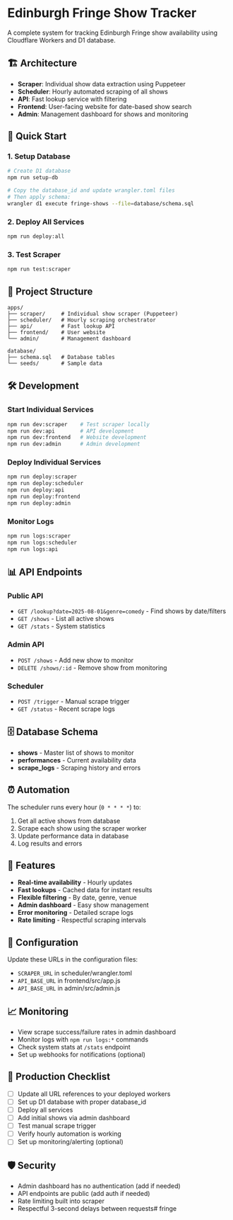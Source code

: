 # Edinburgh Fringe Show Tracker

A complete system for tracking Edinburgh Fringe show availability using Cloudflare Workers and D1 database.

## 🏗️ Architecture

- **Scraper**: Individual show data extraction using Puppeteer
- **Scheduler**: Hourly automated scraping of all shows
- **API**: Fast lookup service with filtering
- **Frontend**: User-facing website for date-based show search
- **Admin**: Management dashboard for shows and monitoring

## 🚀 Quick Start

### 1. Setup Database
```bash
# Create D1 database
npm run setup-db

# Copy the database_id and update wrangler.toml files
# Then apply schema:
wrangler d1 execute fringe-shows --file=database/schema.sql
```

### 2. Deploy All Services
```bash
npm run deploy:all
```

### 3. Test Scraper
```bash
npm run test:scraper
```

## 📁 Project Structure

```
apps/
├── scraper/     # Individual show scraper (Puppeteer)
├── scheduler/   # Hourly scraping orchestrator  
├── api/         # Fast lookup API
├── frontend/    # User website
└── admin/       # Management dashboard

database/
├── schema.sql   # Database tables
└── seeds/       # Sample data
```

## 🛠️ Development

### Start Individual Services
```bash
npm run dev:scraper    # Test scraper locally
npm run dev:api        # API development  
npm run dev:frontend   # Website development
npm run dev:admin      # Admin development
```

### Deploy Individual Services
```bash
npm run deploy:scraper
npm run deploy:scheduler  
npm run deploy:api
npm run deploy:frontend
npm run deploy:admin
```

### Monitor Logs
```bash
npm run logs:scraper
npm run logs:scheduler
npm run logs:api
```

## 📊 API Endpoints

### Public API
- `GET /lookup?date=2025-08-01&genre=comedy` - Find shows by date/filters
- `GET /shows` - List all active shows
- `GET /stats` - System statistics

### Admin API  
- `POST /shows` - Add new show to monitor
- `DELETE /shows/:id` - Remove show from monitoring

### Scheduler
- `POST /trigger` - Manual scrape trigger
- `GET /status` - Recent scrape logs

## 🗄️ Database Schema

- **shows** - Master list of shows to monitor
- **performances** - Current availability data
- **scrape_logs** - Scraping history and errors

## ⏰ Automation

The scheduler runs every hour (`0 * * * *`) to:
1. Get all active shows from database
2. Scrape each show using the scraper worker
3. Update performance data in database
4. Log results and errors

## 🎯 Features

- **Real-time availability** - Hourly updates
- **Fast lookups** - Cached data for instant results
- **Flexible filtering** - By date, genre, venue
- **Admin dashboard** - Easy show management
- **Error monitoring** - Detailed scrape logs
- **Rate limiting** - Respectful scraping intervals

## 🔧 Configuration

Update these URLs in the configuration files:
- `SCRAPER_URL` in scheduler/wrangler.toml
- `API_BASE_URL` in frontend/src/app.js
- `API_BASE_URL` in admin/src/admin.js

## 📈 Monitoring

- View scrape success/failure rates in admin dashboard
- Monitor logs with `npm run logs:*` commands
- Check system stats at `/stats` endpoint
- Set up webhooks for notifications (optional)

## 🚀 Production Checklist

- [ ] Update all URL references to your deployed workers
- [ ] Set up D1 database with proper database_id
- [ ] Deploy all services
- [ ] Add initial shows via admin dashboard
- [ ] Test manual scrape trigger
- [ ] Verify hourly automation is working
- [ ] Set up monitoring/alerting (optional)

## 🛡️ Security

- Admin dashboard has no authentication (add if needed)
- API endpoints are public (add auth if needed)
- Rate limiting built into scraper
- Respectful 3-second delays between requests# fringe

